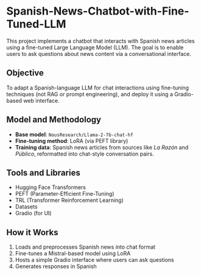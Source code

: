 # Spanish-News-Chatbot-with-Fine-Tuned-LLM

This project implements a chatbot that interacts with Spanish news articles using a fine-tuned Large Language Model (LLM). The goal is to enable users to ask questions about news content via a conversational interface.

## Objective

To adapt a Spanish-language LLM for chat interactions using fine-tuning techniques (not RAG or prompt engineering), and deploy it using a Gradio-based web interface.

## Model and Methodology

- **Base model**: `NousResearch/Llama-2-7b-chat-hf`
- **Fine-tuning method**: LoRA (via PEFT library)
- **Training data**: Spanish news articles from sources like *La Razón* and *Público*, reformatted into chat-style conversation pairs.

## Tools and Libraries

- Hugging Face Transformers
- PEFT (Parameter-Efficient Fine-Tuning)
- TRL (Transformer Reinforcement Learning)
- Datasets
- Gradio (for UI)

## How it Works

1. Loads and preprocesses Spanish news into chat format
2. Fine-tunes a Mistral-based model using LoRA
3. Hosts a simple Gradio interface where users can ask questions
4. Generates responses in Spanish
